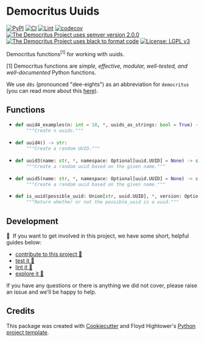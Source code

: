 # Democritus Uuids

[![PyPI](https://img.shields.io/pypi/v/d8s-uuids.svg)](https://pypi.python.org/pypi/d8s-uuids)
[![CI](https://github.com/democritus-project/d8s-uuids/workflows/CI/badge.svg)](https://github.com/democritus-project/d8s-uuids/actions)
[![Lint](https://github.com/democritus-project/d8s-uuids/workflows/Lint/badge.svg)](https://github.com/democritus-project/d8s-uuids/actions)
[![codecov](https://codecov.io/gh/democritus-project/d8s-uuids/branch/main/graph/badge.svg?token=V0WOIXRGMM)](https://codecov.io/gh/democritus-project/d8s-uuids)
[![The Democritus Project uses semver version 2.0.0](https://img.shields.io/badge/-semver%20v2.0.0-22bfda)](https://semver.org/spec/v2.0.0.html)
[![The Democritus Project uses black to format code](https://img.shields.io/badge/code%20style-black-000000.svg)](https://github.com/psf/black)
[![License: LGPL v3](https://img.shields.io/badge/License-LGPL%20v3-blue.svg)](https://choosealicense.com/licenses/lgpl-3.0/)

Democritus functions<sup>[1]</sup> for working with uuids.

[1] Democritus functions are <i>simple, effective, modular, well-tested, and well-documented</i> Python functions.

We use `d8s` (pronounced "dee-eights") as an abbreviation for `democritus` (you can read more about this [here](https://github.com/democritus-project/roadmap#what-is-d8s)).

## Functions

  - ```python
    def uuid4_examples(n: int = 10, *, uuids_as_strings: bool = True) -> Union[List[str], List[uuid.UUID]]:
        """Create n uuids."""
    ```
  - ```python
    def uuid4() -> str:
        """Create a random UUID."""
    ```
  - ```python
    def uuid3(name: str, *, namespace: Optional[uuid.UUID] = None) -> str:
        """Create a random uuid based on the given name."""
    ```
  - ```python
    def uuid5(name: str, *, namespace: Optional[uuid.UUID] = None) -> str:
        """Create a random uuid based on the given name."""
    ```
  - ```python
    def is_uuid(possible_uuid: Union[str, uuid.UUID], *, version: Optional[int] = None) -> bool:
        """Return whether or not the possible_uuid is a uuid."""
    ```

## Development

👋 &nbsp;If you want to get involved in this project, we have some short, helpful guides below:

- [contribute to this project 🥇][contributing]
- [test it 🧪][local-dev]
- [lint it 🧹][local-dev]
- [explore it 🔭][local-dev]

If you have any questions or there is anything we did not cover, please raise an issue and we'll be happy to help.

## Credits

This package was created with [Cookiecutter](https://github.com/audreyr/cookiecutter) and Floyd Hightower's [Python project template](https://github.com/fhightower-templates/python-project-template).

[contributing]: https://github.com/democritus-project/.github/blob/main/CONTRIBUTING.md#contributing-a-pr-
[local-dev]: https://github.com/democritus-project/.github/blob/main/CONTRIBUTING.md#local-development-
